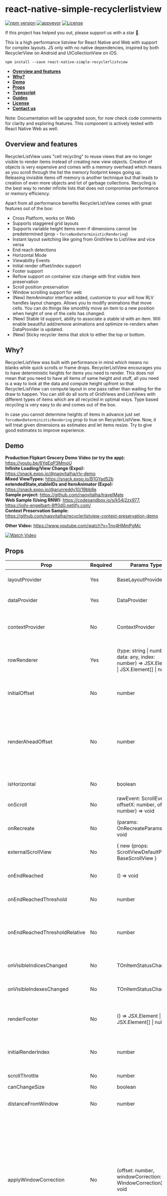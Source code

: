 # react-native-simple-recyclerlistview

[![npm version](https://img.shields.io/npm/v/react-native-simple-recyclerlistview.svg)](https://www.npmjs.com/package/react-native-simple-recyclerlistview)
[![appveyor](https://ci.appveyor.com/api/projects/status/foon3b5reptapqgo/branch/main?svg=true)](https://ci.appveyor.com/project/abhi3691/react-native-simple-recyclerlistview)
[![License](https://img.shields.io/badge/License-Apache%202.0-brightgreen.svg)](https://opensource.org/licenses/Apache-2.0)

If this project has helped you out, please support us with a star :star2:.

This is a high performance listview for React Native and Web with support for complex layouts. JS only with no native dependencies, inspired by both RecyclerView on Android
and UICollectionView on iOS.

`npm install --save react-native-simple-recyclerlistview`

- **[Overview and features](#overview-and-features)**
- **[Why?](#why)**
- **[Demo](#demo)**
- **[Props](#props)**
- **[Typescript](#typescript)**
- **[Guides](#guides)**
- **[License](#license)**
- **[Contact us](#contact-us)**

Note: Documentation will be upgraded soon, for now check code comments for clarity and exploring features. This component is actively tested with React Native Web as well.

## Overview and features

RecyclerListView uses "cell recycling" to reuse views that are no longer visible to render items instead of creating new view objects. Creation of objects
is very expensive and comes with a memory overhead which means as you scroll through the list the memory footprint keeps going up. Releasing invisible items off
memory is another technique but that leads to creation of even more objects and lot of garbage collections. Recycling is the best way to render infinite lists
that does not compromise performance or memory efficiency.

Apart from all performance benefits RecyclerListView comes with great features out of the box:

- Cross Platform, works on Web
- Supports staggered grid layouts
- Supports variable height items even if dimensions cannot be predetermined (prop - `forceNonDeterministicRendering`)
- Instant layout switching like going from GridView to ListView and vice versa
- End reach detections
- Horizontal Mode
- Viewability Events
- Initial render offset/index support
- Footer support
- Reflow support on container size change with first visible item preservation
- Scroll position preservation
- Window scrolling support for web
- (New) ItemAnimator interface added, customize to your will how RLV handles layout changes. Allows you to modify animations that move cells. You can do things like smoothly move an item to a new position when height of one of the cells has changed.
- (New) Stable Id support, ability to associate a stable id with an item. Will enable beautiful add/remove animations and optimize re-renders when DataProvider is updated.
- (New) Sticky recycler items that stick to either the top or bottom.

## Why?

RecyclerListView was built with performance in mind which means no blanks while quick scrolls or frame drops.
RecyclerListView encourages you to have deterministic heights for items you need to render. This does not mean that you need to have all items of same height and stuff, all you need
is a way to look at the data and compute height upfront so that RecyclerListView can compute layout in one pass rather than waiting for the draw to happen.
You can still do all sorts of GridViews and ListViews with different types of items which are all recycled in optimal ways. Type based recycling is very easy
to do and comes out of the box.

In case you cannot determine heights of items in advance just set `forceNonDeterministicRendering` prop to true on RecyclerListView. Now, it will treat given dimensions as estimates and let items resize. Try to give good estimates to improve experience.

## Demo

**Production Flipkart Grocery Demo Video (or try the app):** https://youtu.be/6YqEqP3MmoU  
**Infinite Loading/View Change (Expo):** https://snack.expo.io/@naqvitalha/rlv-demo  
**Mixed ViewTypes:** https://snack.expo.io/B1GYad52b  
**extendedState,stableIDs and ItemAnimator (Expo):** https://snack.expo.io/@arunreddy10/19bb8e  
**Sample project:** https://github.com/naqvitalha/travelMate  
**Web Sample (Using RNW):** https://codesandbox.io/s/k54j2zx977, https://jolly-engelbart-8ff0d0.netlify.com/  
**Context Preservation Sample:** https://github.com/naqvitalha/recyclerlistview-context-preservation-demo

**Other Video:** https://www.youtube.com/watch?v=Tnv4HMmPgMc

[![Watch Video](https://img.youtube.com/vi/Tnv4HMmPgMc/0.jpg)](https://www.youtube.com/watch?v=Tnv4HMmPgMc)

## Props

| Prop                           | Required | Params Type                                                                                | Description                                                                                                                                                                                                                                                                                                                                                                                                                                                                                                                             |
| ------------------------------ | -------- | ------------------------------------------------------------------------------------------ | --------------------------------------------------------------------------------------------------------------------------------------------------------------------------------------------------------------------------------------------------------------------------------------------------------------------------------------------------------------------------------------------------------------------------------------------------------------------------------------------------------------------------------------- |
| layoutProvider                 | Yes      | BaseLayoutProvider                                                                         | Constructor function that defines the layout (height / width) of each element                                                                                                                                                                                                                                                                                                                                                                                                                                                           |
| dataProvider                   | Yes      | DataProvider                                                                               | Constructor function the defines the data for each element                                                                                                                                                                                                                                                                                                                                                                                                                                                                              |
| contextProvider                | No       | ContextProvider                                                                            | Used to maintain scroll position in case view gets destroyed, which often happens with back navigation                                                                                                                                                                                                                                                                                                                                                                                                                                  |
| rowRenderer                    | Yes      | (type: string \| number, data: any, index: number) => JSX.Element \| JSX.Element[] \| null | Method that returns react component to be rendered. You get the type, data, index and extendedState of the view in the callback                                                                                                                                                                                                                                                                                                                                                                                                         |
| initialOffset                  | No       | number                                                                                     | Initial offset you want to start rendering from; This is very useful if you want to maintain scroll context across pages.                                                                                                                                                                                                                                                                                                                                                                                                               |
| renderAheadOffset              | No       | number                                                                                     | specify how many pixels in advance you want views to be rendered. Increasing this value can help reduce blanks (if any). However, keeping this as low as possible should be the intent. Higher values also increase re-render compute                                                                                                                                                                                                                                                                                                   |
| isHorizontal                   | No       | boolean                                                                                    | If true, the list will operate horizontally rather than vertically                                                                                                                                                                                                                                                                                                                                                                                                                                                                      |
| onScroll                       | No       | rawEvent: ScrollEvent, offsetX: number, offsetY: number) => void                           | On scroll callback function that executes as a user scrolls                                                                                                                                                                                                                                                                                                                                                                                                                                                                             |
| onRecreate                     | No       | (params: OnRecreateParams) => void                                                         | callback function that gets executed when recreating the recycler view from context provider                                                                                                                                                                                                                                                                                                                                                                                                                                            |
| externalScrollView             | No       | { new (props: ScrollViewDefaultProps): BaseScrollView }                                    | Use this to pass your on implementation of BaseScrollView                                                                                                                                                                                                                                                                                                                                                                                                                                                                               |
| onEndReached                   | No       | () => void                                                                                 | Callback function executed when the end of the view is hit (minus onEndThreshold if defined)                                                                                                                                                                                                                                                                                                                                                                                                                                            |
| onEndReachedThreshold          | No       | number                                                                                     | Specify how many pixels in advance for the onEndReached callback                                                                                                                                                                                                                                                                                                                                                                                                                                                                        |
| onEndReachedThresholdRelative  | No       | number                                                                                     | Specify how far from the end (in units of visible length of the list) the bottom edge of the list must be from the end of the content to trigger the onEndReached callback                                                                                                                                                                                                                                                                                                                                                              |
| onVisibleIndicesChanged        | No       | TOnItemStatusChanged                                                                       | Provides visible index; helpful in sending impression events                                                                                                                                                                                                                                                                                                                                                                                                                                                                            |
| onVisibleIndexesChanged        | No       | TOnItemStatusChanged                                                                       | (Deprecated in 2.0 beta) Provides visible index; helpful in sending impression events                                                                                                                                                                                                                                                                                                                                                                                                                                                   |
| renderFooter                   | No       | () => JSX.Element \| JSX.Element[] \| null                                                 | Provide this method if you want to render a footer. Helpful in showing a loader while doing incremental loads                                                                                                                                                                                                                                                                                                                                                                                                                           |
| initialRenderIndex             | No       | number                                                                                     | Specify the initial item index you want rendering to start from. Preferred over initialOffset if both specified                                                                                                                                                                                                                                                                                                                                                                                                                         |
| scrollThrottle                 | No       | number                                                                                     | iOS only; Scroll throttle duration                                                                                                                                                                                                                                                                                                                                                                                                                                                                                                      |
| canChangeSize                  | No       | boolean                                                                                    | Specify if size can change                                                                                                                                                                                                                                                                                                                                                                                                                                                                                                              |
| distanceFromWindow             | No       | number                                                                                     | **(Depricated)** Use `applyWindowCorrection()` API with `windowShift`. **[Usage?](#applywindowcorrection-usage)**                                                                                                                                                                                                                                                                                                                                                                                                                       |
| applyWindowCorrection          | No       | (offset: number, windowCorrection: WindowCorrection) => void                               | (Enhancement/replacement to `distanceFromWindow` API) Allows updation of the visible windowBounds to based on correctional values passed. User can specify **windowShift**; in case entire RecyclerListWindow needs to shift down/up, **startCorrection**; in case when top window bound needs to be shifted for e.x. top window bound to be shifted down is a content overlapping the top edge of RecyclerListView, **endCorrection**: to alter bottom window bound for a similar use-case. **[Usage?](#applywindowcorrection-usage)** |
| useWindowScroll                | No       | boolean                                                                                    | Web only; Layout Elements in window instead of a scrollable div                                                                                                                                                                                                                                                                                                                                                                                                                                                                         |
| disableRecycling               | No       | boolean                                                                                    | Turns off recycling                                                                                                                                                                                                                                                                                                                                                                                                                                                                                                                     |
| forceNonDeterministicRendering | No       | boolean                                                                                    | Default is false; if enabled dimensions provided in layout provider will not be strictly enforced. Use this if item dimensions cannot be accurately determined                                                                                                                                                                                                                                                                                                                                                                          |
| extendedState                  | No       | object                                                                                     | In some cases the data passed at row level may not contain all the info that the item depends upon, you can keep all other info outside and pass it down via this prop. Changing this object will cause everything to re-render. Make sure you don't change it often to ensure performance. Re-renders are heavy.                                                                                                                                                                                                                       |
| itemAnimator                   | No       | ItemAnimator                                                                               | Enables animating RecyclerListView item cells (shift, add, remove, etc)                                                                                                                                                                                                                                                                                                                                                                                                                                                                 |
| style                          | No       | object                                                                                     | To pass down style to inner ScrollView                                                                                                                                                                                                                                                                                                                                                                                                                                                                                                  |
| scrollViewProps                | No       | object                                                                                     | For all props that need to be proxied to inner/external scrollview. Put them in an object and they'll be spread and passed down.                                                                                                                                                                                                                                                                                                                                                                                                        |
| layoutSize                     | No       | Dimension                                                                                  | Will prevent the initial empty render required to compute the size of the listview and use these dimensions to render list items in the first render itself. This is useful for cases such as server side rendering. The prop canChangeSize has to be set to true if the size can be changed after rendering. Note that this is not the scroll view size and is used solely for layouting.                                                                                                                                              |
| onItemLayout                   | No       | number                                                                                     | A callback function that is executed when an item of the recyclerListView (at an index) has been layout. This can also be used as a proxy to itemsRendered kind of callbacks.                                                                                                                                                                                                                                                                                                                                                           |
| windowCorrectionConfig         | No       | object                                                                                     | Used to specify is window correction config and whether it should be applied to some scroll events                                                                                                                                                                                                                                                                                                                                                                                                                                      |

For full feature set have a look at prop definitions of [RecyclerListView](https://github.com/Flipkart/recyclerlistview/blob/21049cc89ad606ec9fe8ea045dc73732ff29eac9/src/core/RecyclerListView.tsx#L540-L634)
(bottom of the file). All `ScrollView` features like `RefreshControl` also work out of the box.

### applyWindowCorrection usage

`applyWindowCorrection` is used to alter the visible window bounds of the RecyclerListView dynamically. The windowCorrection of RecyclerListView along with the current scroll offset are exposed to the user. The `windowCorrection` object consists of 3 numeric values:

- `windowShift` - Direct replacement of `distanceFromWindow` parameter. Window shift is the offset value by which the RecyclerListView as a whole is displaced within the StickyContainer, use this param to specify how far away the first list item is from window top. This value corrects the scroll offsets for StickyObjects as well as RecyclerListView.
- `startCorrection` - startCorrection is used to specify the shift in the top visible window bound, with which user can receive the correct Sticky header instance even when an external factor like CoordinatorLayout toolbar.
- `endCorrection` - endCorrection is used to specify the shift in the bottom visible window bound, with which user can receive correct Sticky Footer instance when an external factor like bottom app bar is changing the visible view bound.

As seen in the example below

![Alt Text](/docs/images/getWindowCorrection_demo.gif)

## Typescript

Typescript works out of the box. The only execption is with the inherited Scrollview props. In order for Typescript to work with inherited Scrollview props, you must place said inherited Scrollview props within the scrollViewProps prop.

```javascript
import * as React from 'react';

import { StyleSheet, Dimensions, SafeAreaView, Alert } from 'react-native';
import {
  DataProvider,
  SimpleRecycler,
} from 'react-native-simple-recyclerlistview';
import SingleItem from './SingleItem';
import { Data } from './Data';

const dimensions = Dimensions.get('window');
export default function App() {
  const recyclerRef = React.useRef < SimpleRecycler > null;

  React.useEffect(() => {
    loadData();
  }, []);

  const loadData = () => {
    recyclerRef.current?.loadDataFromApi(Data);
  };

  const updateSelection = React.useCallback((index: number) => {
    const dataList = recyclerRef?.current?.state.dataList;
    const oldData: any = Object.assign([], dataList);
    oldData[index].item.isSelected = !oldData[index].item.isSelected;
    recyclerRef?.current?.setState({
      dataList: oldData,
      list: new DataProvider((r1, r2) => r1 !== r2).cloneWithRows(
        recyclerRef?.current?.state.dataList
      ),
    });
  }, []);

  const deleteItem = React.useCallback((index: number) => {
    Alert.alert('Delete', 'Do you want to Delete ', [
      {
        text: 'Cancel',
        style: 'cancel',
      },
      {
        text: 'OK',
        onPress: () => {
          recyclerRef?.current?.SpliceData(index);
        },
      },
    ]);
  }, []);

  return (
    <SafeAreaView style={styles.container}>
      <SimpleRecycler
        emptyText="No Data Found"
        height={dimensions.height}
        width={dimensions.width}
        rowRenderer={(type, data, index, extendedState) => {
          return (
            <SingleItem
              item={data?.item}
              index={index}
              updateSelection={updateSelection}
              deleteItem={deleteItem}
            />
          );
        }}
        ref={recyclerRef}
        emptyTextStyle={{
          fontSize: 12,
          color: 'gray',
        }}
      />
    </SafeAreaView>
  );
}

const styles = StyleSheet.create({
  container: {
    flex: 1,
    alignItems: 'center',
    justifyContent: 'center',
    backgroundColor: '#d2d2d2',
  },
  box: {
    width: 60,
    height: 60,
    marginVertical: 20,
  },
});
```

## Guides

<!-- - **[Sample Code](https://github.com/Flipkart/recyclerlistview/tree/master/docs/guides/samplecode)**
- **[Performance](https://github.com/Flipkart/recyclerlistview/tree/master/docs/guides/performance)**
- **[Sticky Guide](https://github.com/Flipkart/recyclerlistview/tree/master/docs/guides/sticky)**
- **Web Support:** Works with React Native Web out of the box. For use with ReactJS start importing from `recyclerlistview/web` e.g., `import { RecyclerListView } from "recyclerlistview/web"`. Use aliases if you want to preserve import path. Only platform specific code is part of the build so, no unnecessary code will ship with your app.
- **Polyfills Needed:** `requestAnimationFrame`, `ResizeObserver` -->

## License

<!-- **[Apache v2.0](https://github.com/Flipkart/recyclerlistview/blob/master/LICENSE.md)** -->

## Contact Us

<!--
Please open issues for any bugs that you encounter. You can reach out to me on twitter [@naqvitalha](https://www.twitter.com/naqvitalha) or, write to cross-platform@flipkart.com for any questions that
you might have. -->
